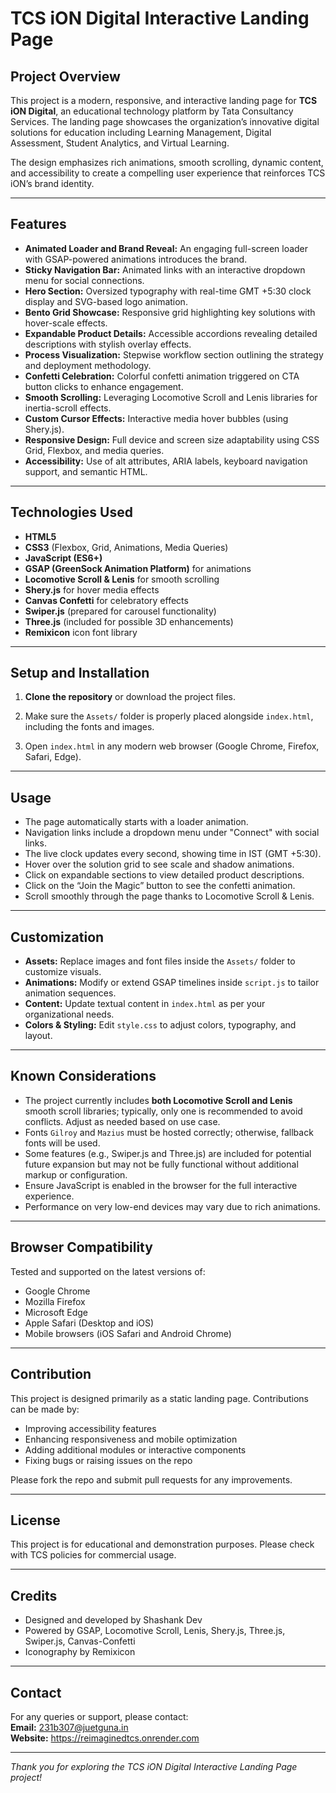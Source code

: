 # TCS iON Digital Interactive Landing Page

## Project Overview

This project is a modern, responsive, and interactive landing page for **TCS iON Digital**, an educational technology platform by Tata Consultancy Services. The landing page showcases the organization’s innovative digital solutions for education including Learning Management, Digital Assessment, Student Analytics, and Virtual Learning.

The design emphasizes rich animations, smooth scrolling, dynamic content, and accessibility to create a compelling user experience that reinforces TCS iON’s brand identity.

---

## Features

- **Animated Loader and Brand Reveal:** An engaging full-screen loader with GSAP-powered animations introduces the brand.
- **Sticky Navigation Bar:** Animated links with an interactive dropdown menu for social connections.
- **Hero Section:** Oversized typography with real-time GMT +5:30 clock display and SVG-based logo animation.
- **Bento Grid Showcase:** Responsive grid highlighting key solutions with hover-scale effects.
- **Expandable Product Details:** Accessible accordions revealing detailed descriptions with stylish overlay effects.
- **Process Visualization:** Stepwise workflow section outlining the strategy and deployment methodology.
- **Confetti Celebration:** Colorful confetti animation triggered on CTA button clicks to enhance engagement.
- **Smooth Scrolling:** Leveraging Locomotive Scroll and Lenis libraries for inertia-scroll effects.
- **Custom Cursor Effects:** Interactive media hover bubbles (using Shery.js).
- **Responsive Design:** Full device and screen size adaptability using CSS Grid, Flexbox, and media queries.
- **Accessibility:** Use of alt attributes, ARIA labels, keyboard navigation support, and semantic HTML.

---

## Technologies Used

- **HTML5**
- **CSS3** (Flexbox, Grid, Animations, Media Queries)
- **JavaScript (ES6+)**
- **GSAP (GreenSock Animation Platform)** for animations
- **Locomotive Scroll & Lenis** for smooth scrolling
- **Shery.js** for hover media effects
- **Canvas Confetti** for celebratory effects
- **Swiper.js** (prepared for carousel functionality)
- **Three.js** (included for possible 3D enhancements)
- **Remixicon** icon font library

---

## Setup and Installation

1. **Clone the repository** or download the project files.

2. Make sure the `Assets/` folder is properly placed alongside `index.html`, including the fonts and images.

3. Open `index.html` in any modern web browser (Google Chrome, Firefox, Safari, Edge).

---

## Usage

- The page automatically starts with a loader animation.
- Navigation links include a dropdown menu under "Connect" with social links.
- The live clock updates every second, showing time in IST (GMT +5:30).
- Hover over the solution grid to see scale and shadow animations.
- Click on expandable sections to view detailed product descriptions.
- Click on the “Join the Magic” button to see the confetti animation.
- Scroll smoothly through the page thanks to Locomotive Scroll & Lenis.

---

## Customization

- **Assets:** Replace images and font files inside the `Assets/` folder to customize visuals.
- **Animations:** Modify or extend GSAP timelines inside `script.js` to tailor animation sequences.
- **Content:** Update textual content in `index.html` as per your organizational needs.
- **Colors & Styling:** Edit `style.css` to adjust colors, typography, and layout.

---

## Known Considerations

- The project currently includes **both Locomotive Scroll and Lenis** smooth scroll libraries; typically, only one is recommended to avoid conflicts. Adjust as needed based on use case.
- Fonts `Gilroy` and `Mazius` must be hosted correctly; otherwise, fallback fonts will be used.
- Some features (e.g., Swiper.js and Three.js) are included for potential future expansion but may not be fully functional without additional markup or configuration.
- Ensure JavaScript is enabled in the browser for the full interactive experience.
- Performance on very low-end devices may vary due to rich animations.

---

## Browser Compatibility

Tested and supported on the latest versions of:

- Google Chrome
- Mozilla Firefox
- Microsoft Edge
- Apple Safari (Desktop and iOS)
- Mobile browsers (iOS Safari and Android Chrome)

---

## Contribution

This project is designed primarily as a static landing page. Contributions can be made by:

- Improving accessibility features
- Enhancing responsiveness and mobile optimization
- Adding additional modules or interactive components
- Fixing bugs or raising issues on the repo

Please fork the repo and submit pull requests for any improvements.

---

## License

This project is for educational and demonstration purposes. Please check with TCS policies for commercial usage.

---

## Credits

- Designed and developed by Shashank Dev  
- Powered by GSAP, Locomotive Scroll, Lenis, Shery.js, Three.js, Swiper.js, Canvas-Confetti  
- Iconography by Remixicon

---

## Contact

For any queries or support, please contact:  
**Email:** 231b307@juetguna.in  
**Website:** https://reimaginedtcs.onrender.com 

---

*Thank you for exploring the TCS iON Digital Interactive Landing Page project!*

